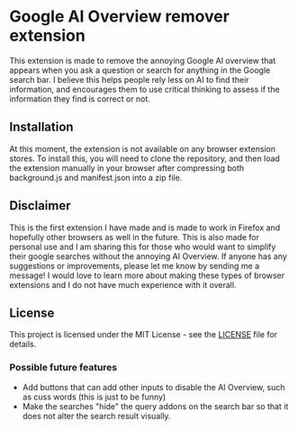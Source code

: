 # Google AI Overview remover extension

This extension is made to remove the annoying Google AI overview that appears when you ask a question or search for anything in the Google search bar. I believe this helps people rely less on AI to find their information, and encourages them to use critical thinking to assess if the information they find is correct or not. 

## Installation

At this moment, the extension is not available on any browser extension stores. To install this, you will need to clone the repository, and then load the extension manually in your browser after compressing both background.js and manifest.json into a zip file. 

## Disclaimer
This is the first extension I have made and is made to work in Firefox and hopefully other browsers as well in the future. This is also made for personal use and I am sharing this for those who would want to simplify their google searches without the annoying AI Overview. If anyone has any suggestions or improvements, please let me know by sending me a message! I would love to learn more about making these types of browser extensions and I do not have much experience with it overall. 

## License
This project is licensed under the MIT License - see the [LICENSE](LICENSE) file for details.

### Possible future features
 - Add buttons that can add other inputs to disable the AI Overview, such as cuss words (this is just to be funny)
 - Make the searches "hide" the query addons on the search bar so that it does not alter the search result visually.
